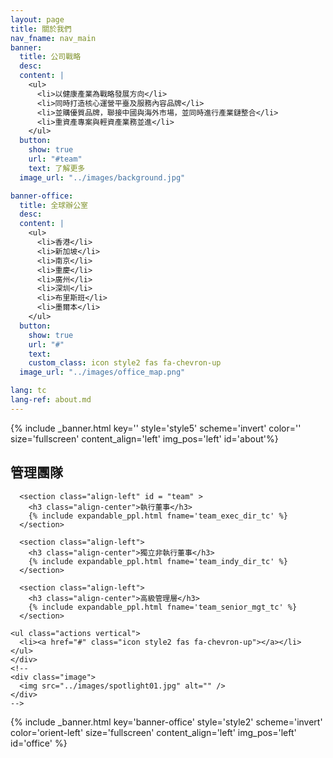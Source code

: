```yaml
---
layout: page
title: 關於我們
nav_fname: nav_main
banner:
  title: 公司戰略
  desc:
  content: |
    <ul>
      <li>以健康產業為戰略發展方向</li>
      <li>同時打造核心運營平臺及服務內容品牌</li>
      <li>並購優質品牌，聯接中國與海外市場，並同時進行產業鏈整合</li>
      <li>重資產專案與輕資產業務並進</li>
    </ul>
  button:
    show: true
    url: "#team"
    text: 了解更多
  image_url: "../images/background.jpg"

banner-office:
  title: 全球辦公室
  desc:
  content: |
    <ul>
      <li>香港</li>
      <li>新加坡</li>
      <li>南京</li>
      <li>重慶</li>
      <li>廣州</li>
      <li>深圳</li>
      <li>布里斯班</li>
      <li>墨爾本</li>
    </ul>
  button:
    show: true
    url: "#"
    text:
    custom_class: icon style2 fas fa-chevron-up
  image_url: "../images/office_map.png"

lang: tc
lang-ref: about.md
---
```


<!-- Welcome Banner -->

{% include _banner.html key='' style='style5' scheme='invert' color='' size='fullscreen' content_align='left' img_pos='left' id='about'%}

<!-- Management Team -->
<!-- Wrapper -->
<section class="wrapper style2 align-center" >
    <div class="inner medium">
      <h2 >管理團隊</h2>

      <section class="align-left" id = "team" >
        <h3 class="align-center">執行董事</h3>
        {% include expandable_ppl.html fname='team_exec_dir_tc' %}
      </section>

      <section class="align-left">
        <h3 class="align-center">獨立非執行董事</h3>
        {% include expandable_ppl.html fname='team_indy_dir_tc' %}
      </section>

      <section class="align-left">
        <h3 class="align-center">高級管理層</h3>
        {% include expandable_ppl.html fname='team_senior_mgt_tc' %}
      </section>

    <ul class="actions vertical">
      <li><a href="#" class="icon style2 fas fa-chevron-up"></a></li>
    </ul>
    </div>
    <!--
    <div class="image">
      <img src="../images/spotlight01.jpg" alt="" />
    </div>
    -->

</section>

<!-- Global Office -->

{% include _banner.html key='banner-office' style='style2' scheme='invert' color='orient-left' size='fullscreen' content_align='left' img_pos='left' id='office' %}
